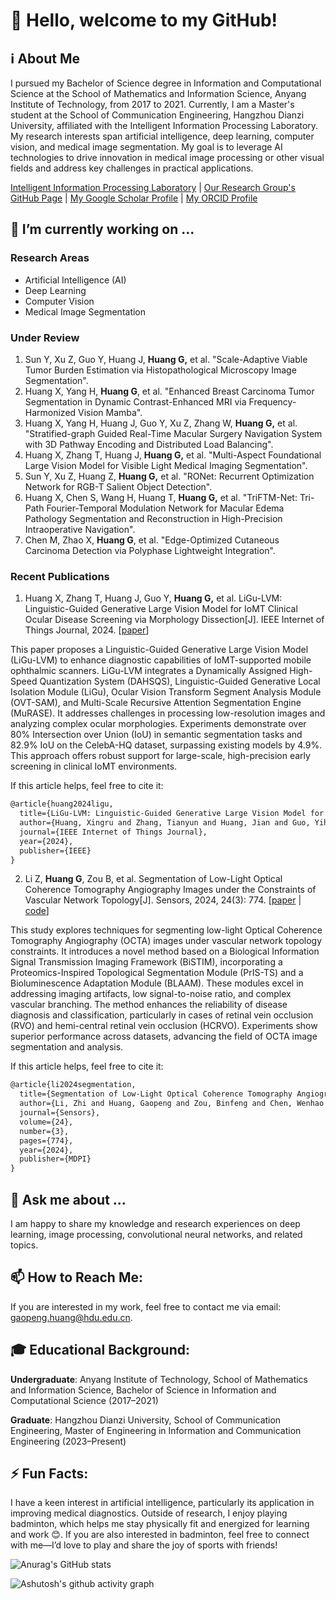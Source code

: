 <!--
**PeakVision0814/PeakVision0814** is a ✨ _special_ ✨ repository because its `README.md` (this file) appears on your GitHub profile.

Here are some ideas to get you started:

- 🔭 I’m currently working on ...
- 🌱 I’m currently learning ...
- 👯 I’m looking to collaborate on ...
- 🤔 I’m looking for help with ...
- 💬 Ask me about ...
- 📫 How to reach me: ...
- 😄 Pronouns: ...
- ⚡ Fun fact: ...
-->
# 👋 Hello, welcome to my GitHub!

## ℹ️ About Me

I pursued my Bachelor of Science degree in Information and Computational Science at the School of Mathematics and Information Science, Anyang Institute of Technology, from 2017 to 2021. Currently, I am a Master's student at the School of Communication Engineering, Hangzhou Dianzi University, affiliated with the Intelligent Information Processing Laboratory. My research interests span artificial intelligence, deep learning, computer vision, and medical image segmentation. My goal is to leverage AI technologies to drive innovation in medical image processing or other visual fields and address key challenges in practical applications.

[Intelligent Information Processing Laboratory](http://iipl.net.cn/) | [Our Research Group's GitHub Page](https://github.com/IMOP-lab) | [My Google Scholar Profile](https://scholar.google.com/citations?user=RDfnwXMAAAAJ&hl=en) | [My ORCID Profile](https://orcid.org/0009-0008-3190-5669)

## 🔭 I’m currently working on ...

### Research Areas

- Artificial Intelligence (AI)
- Deep Learning
- Computer Vision
- Medical Image Segmentation

### Under Review

1. Sun Y, Xu Z, Guo Y, Huang J, **Huang G,** et al. "Scale-Adaptive Viable Tumor Burden Estimation via Histopathological Microscopy Image Segmentation".
2. Huang X, Yang H, **Huang G**, et al. "Enhanced Breast Carcinoma Tumor Segmentation in Dynamic Contrast-Enhanced MRI via Frequency-Harmonized Vision Mamba".
3. Huang X, Yang H, Huang J, Guo Y, Xu Z, Zhang W, **Huang G,** et al. "Stratified-graph Guided Real-Time Macular Surgery Navigation System with 3D Pathway Encoding and Distributed Load Balancing".
4. Huang X, Zhang T, Huang J, **Huang G,** et al. "Multi-Aspect Foundational Large Vision Model for Visible Light Medical Imaging Segmentation".
5. Sun Y, Xu Z, Huang Z, **Huang G,** et al. "RONet: Recurrent Optimization Network for RGB-T Salient Object Detection".
6. Huang X, Chen S, Wang H, Huang T, **Huang G,** et al. "TriFTM-Net: Tri-Path Fourier-Temporal Modulation Network for Macular Edema Pathology Segmentation and Reconstruction in High-Precision Intraoperative Navigation".
7. Chen M, Zhao X, **Huang G**, et al. "Edge-Optimized Cutaneous Carcinoma Detection via Polyphase Lightweight Integration".

### Recent Publications

1. Huang X, Zhang T, Huang J, Guo Y, **Huang G,** et al. LiGu-LVM: Linguistic-Guided Generative Large Vision Model for IoMT Clinical Ocular Disease Screening via Morphology Dissection[J]. IEEE Internet of Things Journal, 2024. [[paper](https://ieeexplore.ieee.org/abstract/document/10742080)]

This paper proposes a Linguistic-Guided Generative Large Vision Model (LiGu-LVM) to enhance diagnostic capabilities of IoMT-supported mobile ophthalmic scanners. LiGu-LVM integrates a Dynamically Assigned High-Speed Quantization System (DAHSQS), Linguistic-Guided Generative Local Isolation Module (LiGu), Ocular Vision Transform Segment Analysis Module (OVT-SAM), and Multi-Scale Recursive Attention Segmentation Engine (MuRASE). It addresses challenges in processing low-resolution images and analyzing complex ocular morphologies. Experiments demonstrate over 80% Intersection over Union (IoU) in semantic segmentation tasks and 82.9% IoU on the CelebA-HQ dataset, surpassing existing models by 4.9%. This approach offers robust support for large-scale, high-precision early screening in clinical IoMT environments.

If this article helps, feel free to cite it:

```latex
@article{huang2024ligu,
  title={LiGu-LVM: Linguistic-Guided Generative Large Vision Model for IoMT Clinical Ocular Disease Screening via Morphology Dissection},
  author={Huang, Xingru and Zhang, Tianyun and Huang, Jian and Guo, Yihao and Huang, Gaopeng and Yang, Han and Zheng, Zhiwen and Zhao, Lou and Jiang, Shaowei and Liu, Jin and others},
  journal={IEEE Internet of Things Journal},
  year={2024},
  publisher={IEEE}
}
```

2. Li Z, **Huang G**, Zou B, et al. Segmentation of Low-Light Optical Coherence Tomography Angiography Images under the Constraints of Vascular Network Topology[J]. Sensors, 2024, 24(3): 774. [[paper](https://www.mdpi.com/1424-8220/24/3/774) | [code](https://github.com/RicoLeehdu/BiSTIM)]

This study explores techniques for segmenting low-light Optical Coherence Tomography Angiography (OCTA) images under vascular network topology constraints. It introduces a novel method based on a Biological Information Signal Transmission Imaging Framework (BiSTIM), incorporating a Proteomics-Inspired Topological Segmentation Module (PrIS-TS) and a Bioluminescence Adaptation Module (BLAAM). These modules excel in addressing imaging artifacts, low signal-to-noise ratio, and complex vascular branching. The method enhances the reliability of disease diagnosis and classification, particularly in cases of retinal vein occlusion (RVO) and hemi-central retinal vein occlusion (HCRVO). Experiments show superior performance across datasets, advancing the field of OCTA image segmentation and analysis.

If this article helps, feel free to cite it:

```latex
@article{li2024segmentation,
  title={Segmentation of Low-Light Optical Coherence Tomography Angiography Images under the Constraints of Vascular Network Topology},
  author={Li, Zhi and Huang, Gaopeng and Zou, Binfeng and Chen, Wenhao and Zhang, Tianyun and Xu, Zhaoyang and Cai, Kunyan and Wang, Tingyu and Sun, Yaoqi and Wang, Yaqi and others},
  journal={Sensors},
  volume={24},
  number={3},
  pages={774},
  year={2024},
  publisher={MDPI}
}
```

## 💬 Ask me about ...

I am happy to share my knowledge and research experiences on deep learning, image processing, convolutional neural networks, and related topics.

## 📫 How to Reach Me:

If you are interested in my work, feel free to contact me via email: [gaopeng.huang@hdu.edu.cn](mailto:gaopeng.huang@hdu.edu.cn).

## 🎓 Educational Background:

**Undergraduate**: Anyang Institute of Technology, School of Mathematics and Information Science, Bachelor of Science in Information and Computational Science (2017–2021)

**Graduate**: Hangzhou Dianzi University, School of Communication Engineering, Master of Engineering in Information and Communication Engineering (2023–Present)

## ⚡ Fun Facts:

I have a keen interest in artificial intelligence, particularly its application in improving medical diagnostics. Outside of research, I enjoy playing badminton, which helps me stay physically fit and energized for learning and work 😊. If you are also interested in badminton, feel free to connect with me—I’d love to play and share the joy of sports with friends!



![Anurag's GitHub stats](https://github-readme-stats.vercel.app/api?username=PeakVision0814)

![Ashutosh's github activity graph](https://github-readme-activity-graph.vercel.app/graph?username=PeakVision0814)

